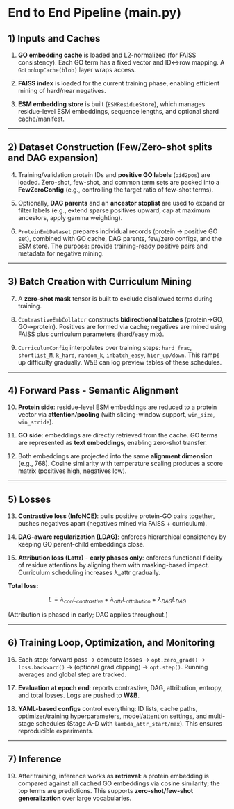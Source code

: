 # End to End Pipeline (main.py)


## 1) Inputs and Caches

1. **GO embedding cache** is loaded and L2-normalized (for FAISS consistency). Each GO term has a fixed vector and ID↔row mapping. A `GoLookupCache(blob)` layer wraps access.
    
2. **FAISS index** is loaded for the current training phase, enabling efficient mining of hard/near negatives.
    
3. **ESM embedding store** is built (`ESMResidueStore`), which manages residue-level ESM embeddings, sequence lengths, and optional shard cache/manifest.
    

---

## 2) Dataset Construction (Few/Zero-shot splits and DAG expansion)

4. Training/validation protein IDs and **positive GO labels** (`pid2pos`) are loaded. Zero-shot, few-shot, and common term sets are packed into a **FewZeroConfig** (e.g., controlling the target ratio of few-shot terms).
    
5. Optionally, **DAG parents** and an **ancestor stoplist** are used to expand or filter labels (e.g., extend sparse positives upward, cap at maximum ancestors, apply gamma weighting).
    
6. `ProteinEmbDataset` prepares individual records (protein → positive GO set), combined with GO cache, DAG parents, few/zero configs, and the ESM store. The purpose: provide training-ready positive pairs and metadata for negative mining.
    

---

## 3) Batch Creation with Curriculum Mining

7. A **zero-shot mask** tensor is built to exclude disallowed terms during training.
    
8. `ContrastiveEmbCollator` constructs **bidirectional batches** (protein→GO, GO→protein). Positives are formed via cache; negatives are mined using FAISS plus curriculum parameters (hard/easy mix).
    
9. `CurriculumConfig` interpolates over training steps: `hard_frac`, `shortlist_M`, `k_hard`, `random_k`, `inbatch_easy`, `hier_up/down`. This ramps up difficulty gradually. W&B can log preview tables of these schedules.
    

---

## 4) Forward Pass - Semantic Alignment

10. **Protein side**: residue-level ESM embeddings are reduced to a protein vector via **attention/pooling** (with sliding-window support, `win_size`, `win_stride`).
    
11. **GO side**: embeddings are directly retrieved from the cache. GO terms are represented as **text embeddings**, enabling zero-shot transfer.
    
12. Both embeddings are projected into the same **alignment dimension** (e.g., 768). Cosine similarity with temperature scaling produces a score matrix (positives high, negatives low).
    

---

## 5) Losses

13. **Contrastive loss (InfoNCE)**: pulls positive protein-GO pairs together, pushes negatives apart (negatives mined via FAISS + curriculum).
    
14. **DAG-aware regularization (LDAG)**: enforces hierarchical consistency by keeping GO parent-child embeddings close.
    
15. **Attribution loss (Lattr)** - **early phases only**: enforces functional fidelity of residue attentions by aligning them with masking-based impact. Curriculum scheduling increases λ\_attr gradually.
    

**Total loss:**

$$
L = \lambda_{con} L_{contrastive} + \lambda_{attr} L_{attribution} + \lambda_{DAG} L_{DAG}
$$

(Attribution is phased in early; DAG applies throughout.)

---

## 6) Training Loop, Optimization, and Monitoring

16. Each step: forward pass → compute losses → `opt.zero_grad()` → `loss.backward()` → (optional grad clipping) → `opt.step()`. Running averages and global step are tracked.
    
17. **Evaluation at epoch end**: reports contrastive, DAG, attribution, entropy, and total losses. Logs are pushed to **W&B**.
    
18. **YAML-based configs** control everything: ID lists, cache paths, optimizer/training hyperparameters, model/attention settings, and multi-stage schedules (Stage A–D with `lambda_attr_start/max`). This ensures reproducible experiments.
    

---

## 7) Inference

19. After training, inference works as **retrieval**: a protein embedding is compared against all cached GO embeddings via cosine similarity; the top terms are predictions. This supports **zero-shot/few-shot generalization** over large vocabularies.
    